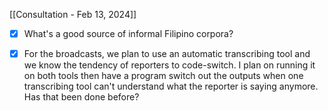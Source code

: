[[Consultation - Feb 13, 2024]]
- [x] What's a good source of informal Filipino corpora? 
- [x] For the broadcasts, we plan to use an automatic transcribing tool and we know the tendency of reporters to code-switch. I plan on running it on both tools then have a program switch out the outputs when one transcribing tool can't understand what the reporter is saying anymore. Has that been done before?


